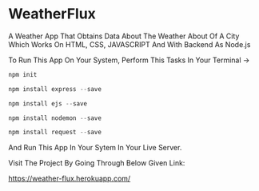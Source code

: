 # WeatherFlux
A Weather App That Obtains Data About The Weather About Of A City Which Works On HTML, CSS, JAVASCRIPT And With Backend As Node.js

To Run This App On Your System, Perform This Tasks In Your Terminal ->

```js
npm init

npm install express --save

npm install ejs --save

npm install nodemon --save

npm install request --save
```

And Run This App In Your Sytem In Your Live Server.

Visit The Project By Going Through Below Given Link:

https://weather-flux.herokuapp.com/
